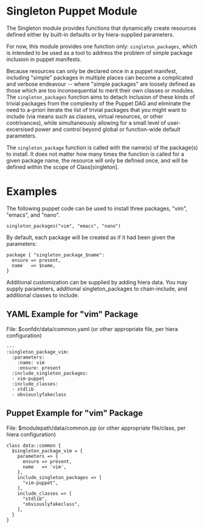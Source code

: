 # Singleton Puppet Module

The Singleton module provides functions that dynamically create resources
defined either by built-in defaults or by hiera-supplied parameters.

For now, this module provides one function only: `singleton_packages`, which is
intended to be used as a tool to address the problem of simple package
inclusion in puppet manifests.

Because resources can only be declared once in a puppet manifest, including
"simple" packages in multiple places can become a complicated and verbose
endeavour -- where "simple packages" are loosely defined as those which are too
inconsequential to merit their own classes or modules. The `singleton_packages`
function aims to detach inclusion of these kinds of trivial packages from the
complexity of the Puppet DAG and eliminate the need to a-priori iterate the
list of trivial packages that you might want to include (via means such as
classes, virtual resources, or other contrivances), while simultaneously
allowing for a small level of user-excersised power and control beyond global
or function-wide default parameters.

The `singleton_package` function is called with the name(s) of the package(s)
to install. It does not matter how many times the function is called for a
given package name, the resource will only be defined once, and will be defined
within the scope of Class[singleton].

# Examples

The following puppet code can be used to install three packages, "vim",
"emacs", and "nano".

    singleton_packages("vim", "emacs", "nano")

By default, each package will be created as if it had been given the parameters:

    package { "singleton_package_$name":
      ensure => present,
      name   => $name,
    }

Additional customization can be supplied by adding hiera data. You may supply
parameters, additional singleton_packages to chain-include, and additional
classes to include.

## YAML Example for "vim" Package

File: $confdir/data/common.yaml
(or other appropriate file, per hiera configuration)

    ---
    :singleton_package_vim:
      :parameters:
        :name: vim
        :ensure: present
      :include_singleton_packages:
      - vim-puppet
      :include_classes:
      - stdlib
      - obviouslyfakeclass

## Puppet Example for "vim" Package

File: $modulepath/data/common.pp
(or other appropriate file/class, per hiera configuration)

    class data::common {
      $singleton_package_vim = {
        parameters => {
          ensure => present,
          name   => 'vim',
        },
        include_singleton_packages => [
          "vim-puppet",
        ],
        include_classes => [
          "stdlib",
          "obviouslyfakeclass",
        ],
      }
    }
